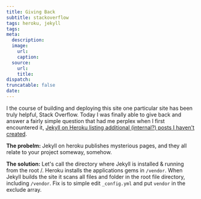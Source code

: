 ```yaml
---
title: Giving Back
subtitle: stackoverflow
tags: heroku, jekyll
tags:
meta:
  description:
  image:
    url:
    caption:  
  source:
    url:
    title:
dispatch:
truncatable: false
date:
---
```


I the course of building and deploying this site one particular site has been truly helpful, Stack Overflow. Today I was finally able to give back and answer a fairly simple question that had me perplex when I first encountered it, [Jekyll on Heroku listing additional (internal?) posts I haven't created](http://stackoverflow.com/questions/12241403/jekyll-on-heroku-listing-additional-internal-posts-i-havent-created).

__The probelm:__ Jekyll on heroku publishes mysterious pages, and they all relate to your project someway, somehow.

__The solution:__ Let's call the directory where Jekyll is installed & running from the root /. Heroku installs the applications gems in `/vendor`. When Jekyll builds the site it scans all files and folder in the root file directory, including `/vendor`.  Fix is to simple edit `_config.yml` and put `vendor` in the exclude array.
